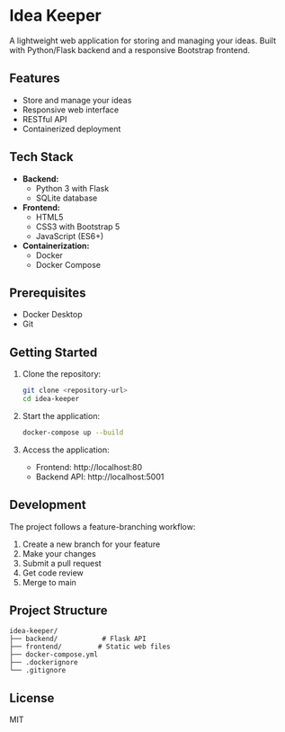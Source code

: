 # Idea Keeper

A lightweight web application for storing and managing your ideas. Built with Python/Flask backend and a responsive Bootstrap frontend.

## Features

- Store and manage your ideas
- Responsive web interface
- RESTful API
- Containerized deployment

## Tech Stack

- **Backend:**
  - Python 3 with Flask
  - SQLite database
- **Frontend:**
  - HTML5
  - CSS3 with Bootstrap 5
  - JavaScript (ES6+)
- **Containerization:**
  - Docker
  - Docker Compose

## Prerequisites

- Docker Desktop
- Git

## Getting Started

1. Clone the repository:
   ```bash
   git clone <repository-url>
   cd idea-keeper
   ```

2. Start the application:
   ```bash
   docker-compose up --build
   ```

3. Access the application:
   - Frontend: http://localhost:80
   - Backend API: http://localhost:5001

## Development

The project follows a feature-branching workflow:

1. Create a new branch for your feature
2. Make your changes
3. Submit a pull request
4. Get code review
5. Merge to main

## Project Structure

```
idea-keeper/
├── backend/           # Flask API
├── frontend/         # Static web files
├── docker-compose.yml
├── .dockerignore
└── .gitignore
```

## License

MIT 